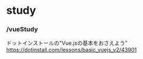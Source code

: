 # study

### /vueStudy
ドットインストールの"Vue.jsの基本をおさえよう"<br>
<https://dotinstall.com/lessons/basic_vuejs_v2/43901>
